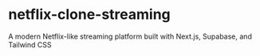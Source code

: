 # netflix-clone-streaming
A modern Netflix-like streaming platform built with Next.js, Supabase, and Tailwind CSS

